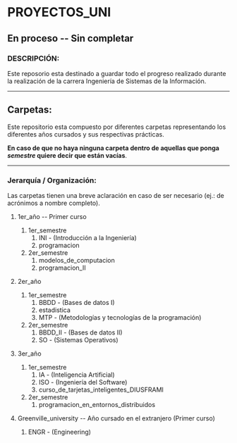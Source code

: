 # PROYECTOS_UNI

## En proceso -- Sin completar
### DESCRIPCIÓN:
Este reposorio esta destinado a guardar todo el progreso realizado durante la realización de la carrera Ingeniería de Sistemas de la Información.
___

## Carpetas:
Este repositorio esta compuesto por diferentes carpetas representando los diferentes años cursados y sus respectivas prácticas.

**En caso de que no haya ninguna carpeta dentro de aquellas que ponga *semestre* quiere decir que están vacías**.
___
### Jerarquía / Organización:
 Las carpetas tienen una breve aclaración en caso de ser necesario (ej.: de acrónimos a nombre completo).

1. 1er_año -- Primer curso 
   1. 1er_semestre
      1. INI - (Introducción a la Ingeniería)
      2. programacion
   2. 2er_semestre
      1. modelos_de_computacion
      2. programacion_II
2. 2er_año 
   1. 1er_semestre
      1. BBDD - (Bases de datos I)
      2. estadistica
      3. MTP - (Metodologías y tecnologías de la programación)
   2. 2er_semestre
      1. BBDD_II - (Bases de datos II)
      2. SO - (Sistemas Operativos)
3. 3er_año 
   1. 1er_semestre
      1. IA - (Inteligencia Artificial)
      2. ISO - (Ingeniería del Software)
      3. curso_de_tarjetas_inteligentes_DIUSFRAMI
   2. 2er_semestre
      1. programacion_en_entornos_distribuidos
      
4. Greenville_university -- Año cursado en el extranjero (Primer curso)
   1. ENGR - (Engineering)